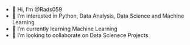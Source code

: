 - 👋 Hi, I’m @Rads059
- 👀 I’m interested in Python, Data Analysis, Data Science and Machine Learning
- 🌱 I’m currently learning Machine Learning
- 💞️ I’m looking to collaborate on Data Scienece Projects


<!---
Rads059/Rads059 is a ✨ special ✨ repository because its `README.md` (this file) appears on your GitHub profile.
You can click the Preview link to take a look at your changes.
--->
